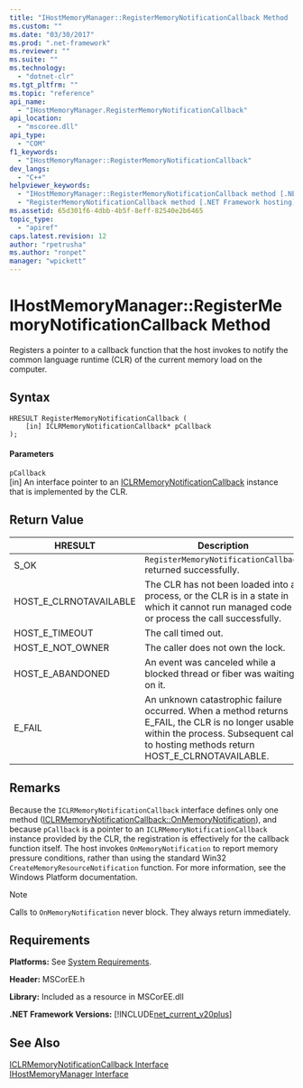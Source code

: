```yaml
---
title: "IHostMemoryManager::RegisterMemoryNotificationCallback Method | Microsoft Docs"
ms.custom: ""
ms.date: "03/30/2017"
ms.prod: ".net-framework"
ms.reviewer: ""
ms.suite: ""
ms.technology: 
  - "dotnet-clr"
ms.tgt_pltfrm: ""
ms.topic: "reference"
api_name: 
  - "IHostMemoryManager.RegisterMemoryNotificationCallback"
api_location: 
  - "mscoree.dll"
api_type: 
  - "COM"
f1_keywords: 
  - "IHostMemoryManager::RegisterMemoryNotificationCallback"
dev_langs: 
  - "C++"
helpviewer_keywords: 
  - "IHostMemoryManager::RegisterMemoryNotificationCallback method [.NET Framework hosting]"
  - "RegisterMemoryNotificationCallback method [.NET Framework hosting]"
ms.assetid: 65d301f6-4dbb-4b5f-8eff-82540e2b6465
topic_type: 
  - "apiref"
caps.latest.revision: 12
author: "rpetrusha"
ms.author: "ronpet"
manager: "wpickett"
---
```

# IHostMemoryManager::RegisterMemoryNotificationCallback Method
Registers a pointer to a callback function that the host invokes to notify the common language runtime (CLR) of the current memory load on the computer.  
  
## Syntax  
  
```  
HRESULT RegisterMemoryNotificationCallback (  
    [in] ICLRMemoryNotificationCallback* pCallback  
);  
```  
  
#### Parameters  
 `pCallback`  
 [in] An interface pointer to an [ICLRMemoryNotificationCallback](../../../../docs/framework/unmanaged-api/hosting/iclrmemorynotificationcallback-interface.md) instance that is implemented by the CLR.  
  
## Return Value  
  
|HRESULT|Description|  
|-------------|-----------------|  
|S_OK|`RegisterMemoryNotificationCallback` returned successfully.|  
|HOST_E_CLRNOTAVAILABLE|The CLR has not been loaded into a process, or the CLR is in a state in which it cannot run managed code or process the call successfully.|  
|HOST_E_TIMEOUT|The call timed out.|  
|HOST_E_NOT_OWNER|The caller does not own the lock.|  
|HOST_E_ABANDONED|An event was canceled while a blocked thread or fiber was waiting on it.|  
|E_FAIL|An unknown catastrophic failure occurred. When a method returns E_FAIL, the CLR is no longer usable within the process. Subsequent calls to hosting methods return HOST_E_CLRNOTAVAILABLE.|  
  
## Remarks  
 Because the `ICLRMemoryNotificationCallback` interface defines only one method ([ICLRMemoryNotificationCallback::OnMemoryNotification](../../../../docs/framework/unmanaged-api/hosting/iclrmemorynotificationcallback-onmemorynotification-method.md)), and because `pCallback` is a pointer to an `ICLRMemoryNotificationCallback` instance provided by the CLR, the registration is effectively for the callback function itself. The host invokes `OnMemoryNotification` to report memory pressure conditions, rather than using the standard Win32 `CreateMemoryResourceNotification` function. For more information, see the Windows Platform documentation.  
  
> [!NOTE]
>  Calls to `OnMemoryNotification` never block. They always return immediately.  
  
## Requirements  
 **Platforms:** See [System Requirements](../../../../docs/framework/get-started/system-requirements.md).  
  
 **Header:** MSCorEE.h  
  
 **Library:** Included as a resource in MSCorEE.dll  
  
 **.NET Framework Versions:** [!INCLUDE[net_current_v20plus](../../../../includes/net-current-v20plus-md.md)]  
  
## See Also  
 [ICLRMemoryNotificationCallback Interface](../../../../docs/framework/unmanaged-api/hosting/iclrmemorynotificationcallback-interface.md)   
 [IHostMemoryManager Interface](../../../../docs/framework/unmanaged-api/hosting/ihostmemorymanager-interface.md)